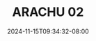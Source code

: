 --- 
title: "ARACHU 02"
description: "nonton   ARACHU 02 terbaru durasi panjang new"
date: 2024-11-15T09:34:32-08:00
file_code: "nh8hsvtc453p"
draft: false
cover: "nnbu0q58z06sjv60.jpg"
tags: ["ARACHU", "bokep-indo", "bokep-viral", "bokep-ig"]
length: 58
fld_id: "1483117"
foldername: "Arachu update"
categories: ["Arachu update"]
views: 0
---